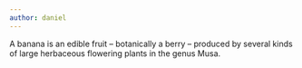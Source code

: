 ```yaml
---
author: daniel
---
```

A banana is an edible fruit – botanically a berry – produced by several kinds of large herbaceous flowering plants in the genus Musa.